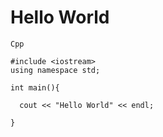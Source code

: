 # Hello World
```
Cpp

#include <iostream>
using namespace std;

int main(){

  cout << "Hello World" << endl;

}




```

